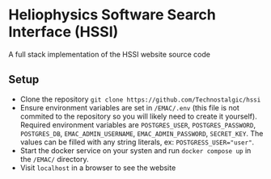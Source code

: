 # Heliophysics Software Search Interface (HSSI)

A full stack implementation of the HSSI website source code

## Setup

* Clone the repository `git clone https://github.com/Technostalgic/hssi`  
* Ensure environment variables are set in `/EMAC/.env` (this file is not 
commited to the repository so you will likely need to create it yourself). 
Required environment variables are `POSTGRES_USER`, `POSTGRES_PASSWORD`, 
`POSTGRES_DB`, `EMAC_ADMIN_USERNAME`, `EMAC_ADMIN_PASSWORD`, `SECRET_KEY`. 
The values can be filled with any string literals, ex: `POSTGRESS_USER="user"`.
* Start the docker service on your systen and run `docker compose up` in the
`/EMAC/` directory.  
* Visit `localhost` in a browser to see the website